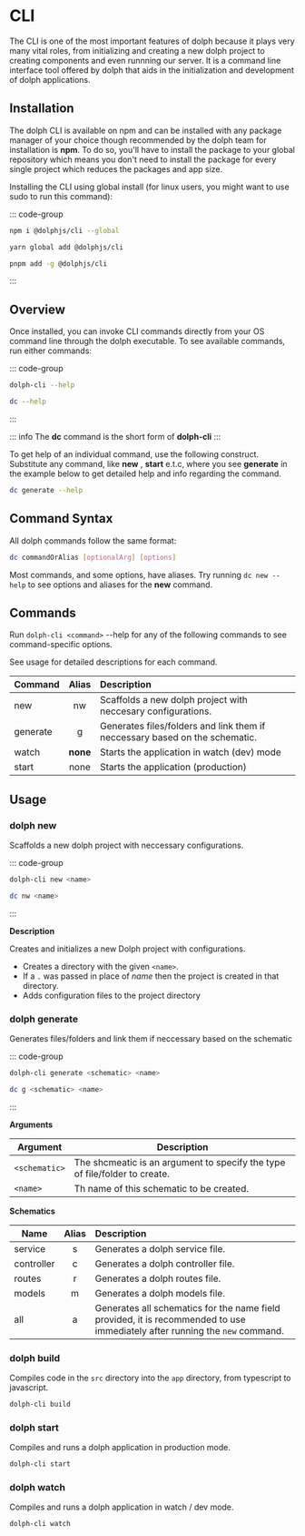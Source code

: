 # CLI

The CLI is one of the most important features of dolph because it plays very many vital roles, from initializing and creating a new dolph project to creating components and even runnning our server. It is a command line interface tool offered by dolph that aids in the initialization and development of dolph applications.

## Installation

The dolph CLI is available on npm and can be installed with any package manager of your choice though recommended by the dolph team for installation is **npm**. To do so, you'll have to install the package to your global repository which means you don't need to install the package for every single project which reduces the packages and app size.

Installing the CLI using global install (for linux users, you might want to use sudo to run this command):

::: code-group

```sh [npm]
npm i @dolphjs/cli --global
```

```sh [yarn]
yarn global add @dolphjs/cli
```

```sh [pnpm]
pnpm add -g @dolphjs/cli
```

:::

## Overview

Once installed, you can invoke CLI commands directly from your OS command line through the dolph executable. To see available commands, run either commands:

::: code-group

```sh [normal]
dolph-cli --help
```

```sh [short]
dc --help
```

:::

::: info
The **dc** command is the short form of **dolph-cli**
:::

To get help of an individual command, use the following construct. Substitute any command, like **new** , **start** e.t.c, where you see **generate** in the example below to get detailed help and info regarding the command.

```sh
dc generate --help
```

## Command Syntax

All dolph commands follow the same format:

```sh
dc commandOrAlias [optionalArg] [options]
```

Most commands, and some options, have aliases. Try running `dc new --help` to see options and aliases for the **new** command.

## Commands

Run `dolph-cli <command>` --help for any of the following commands to see command-specific options.

See usage for detailed descriptions for each command.

| Command  |  Alias   | Description                                                                 |
| -------- | :------: | :-------------------------------------------------------------------------- |
| new      |    nw    | Scaffolds a new dolph project with neccesary configurations.                |
| generate |    g     | Generates files/folders and link them if neccessary based on the schematic. |
| watch    | **none** | Starts the application in watch (dev) mode                                  |
| start    |   none   | Starts the application (production)                                         |

## Usage

### dolph new

Scaffolds a new dolph project with neccessary configurations.

::: code-group

```sh [normal]
dolph-cli new <name>
```

```sh [short]
dc nw <name>
```

:::

**Description**

Creates and initializes a new Dolph project with configurations.

- Creates a directory with the given `<name>`.
- If a `.` was passed in place of _name_ then the project is created in that directory.
- Adds configuration files to the project directory

### dolph generate

Generates files/folders and link them if neccessary based on the schematic

::: code-group

```sh [normal]
dolph-cli generate <schematic> <name>
```

```sh [short]
dc g <schematic> <name>
```

:::

**Arguments**

| Argument      | Description                                                                |
| ------------- | -------------------------------------------------------------------------- |
| `<schematic>` | The shcmeatic is an argument to specify the type of file/folder to create. |
| `<name>`      | Th name of this schematic to be created.                                   |

**Schematics**

| Name       | Alias | Description                                                                                                                 |
| ---------- | :---: | :-------------------------------------------------------------------------------------------------------------------------- |
| service    |   s   | Generates a dolph service file.                                                                                             |
| controller |   c   | Generates a dolph controller file.                                                                                          |
| routes     |   r   | Generates a dolph routes file.                                                                                              |
| models     |   m   | Generates a dolph models file.                                                                                              |
| all        |   a   | Generates all schematics for the name field provided, it is recommended to use immediately after running the `new` command. |

### dolph build

Compiles code in the `src` directory into the `app` directory, from typescript to javascript.

```sh
dolph-cli build
```

### dolph start

Compiles and runs a dolph application in production mode.

```sh
dolph-cli start
```

### dolph watch

Compiles and runs a dolph application in watch / dev mode.

```sh
dolph-cli watch
```

